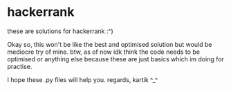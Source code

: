 # hackerrank
these are solutions for hackerrank :^)

Okay so, this won't be like the best and optimised solution but would be mediocre try of mine.
btw, as of now idk think the code needs to be optimised or anything else because these are just basics which im doing for practise.

I hope these .py files will help you.
regards,
kartik ^_^
